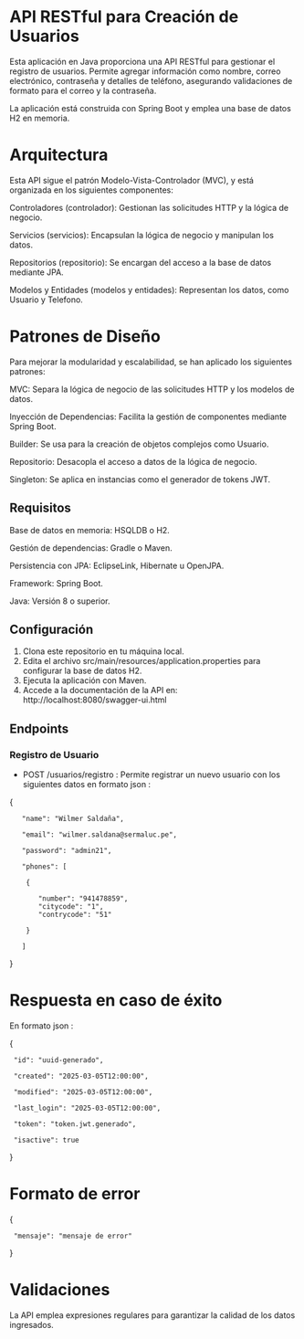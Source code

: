 # API RESTful para Creación de Usuarios

Esta aplicación en Java proporciona una API RESTful para gestionar el registro de usuarios. Permite agregar información como nombre, correo electrónico, contraseña y detalles de teléfono, asegurando validaciones de formato para el correo y la contraseña.

La aplicación está construida con Spring Boot y emplea una base de datos H2 en memoria.

# Arquitectura

Esta API sigue el patrón Modelo-Vista-Controlador (MVC), y está organizada en los siguientes componentes:


Controladores (controlador): Gestionan las solicitudes HTTP y la lógica de negocio.

Servicios (servicios): Encapsulan la lógica de negocio y manipulan los datos.

Repositorios (repositorio): Se encargan del acceso a la base de datos mediante JPA.

Modelos y Entidades (modelos y entidades): Representan los datos, como Usuario y Telefono.


# Patrones de Diseño

Para mejorar la modularidad y escalabilidad, se han aplicado los siguientes patrones:

MVC: Separa la lógica de negocio de las solicitudes HTTP y los modelos de datos.

Inyección de Dependencias: Facilita la gestión de componentes mediante Spring Boot.

Builder: Se usa para la creación de objetos complejos como Usuario.

Repositorio: Desacopla el acceso a datos de la lógica de negocio.

Singleton: Se aplica en instancias como el generador de tokens JWT.


## Requisitos

Base de datos en memoria: HSQLDB o H2.

Gestión de dependencias: Gradle o Maven.

Persistencia con JPA: EclipseLink, Hibernate u OpenJPA.

Framework: Spring Boot.

Java: Versión 8 o superior.


## Configuración

1. Clona este repositorio en tu máquina local.
2. Edita el archivo src/main/resources/application.properties para configurar la base de datos H2.
3. Ejecuta la aplicación con Maven.
4. Accede a la documentación de la API en: 
     http://localhost:8080/swagger-ui.html

## Endpoints

### Registro de Usuario

- POST /usuarios/registro : 
Permite registrar un nuevo usuario con los siguientes datos en formato json :

{
  
       "name": "Wilmer Saldaña",
  
       "email": "wilmer.saldana@sermaluc.pe",
  
       "password": "admin21",
  
       "phones": [
  
        {
   
           "number": "941478859",
           "citycode": "1",
           "contrycode": "51"
     
        }
   
       ]
  
}

# Respuesta en caso de éxito

En formato json :


{

     "id": "uuid-generado",
  
     "created": "2025-03-05T12:00:00",
  
     "modified": "2025-03-05T12:00:00",
  
     "last_login": "2025-03-05T12:00:00",
  
     "token": "token.jwt.generado",
  
     "isactive": true
  
}


# Formato de error

{

     "mensaje": "mensaje de error"

}

# Validaciones

La API emplea expresiones regulares para garantizar la calidad de los datos ingresados.
